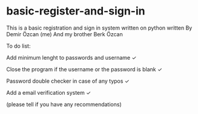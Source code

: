 # basic-register-and-sign-in
This is a basic registration and sign in system written on python written By Demir Özcan (me) And my brother Berk Özcan

To do list: 

Add minimum lenght to passwords and username ✓

Close the program if the username or the password is blank ✓

Password double checker in case of any typos ✓

Add a email verification system ✓

(please tell if you have any recommendations)
